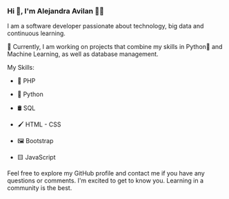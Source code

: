 ### Hi 👋, I'm Alejandra Avilan 👩‍💻
I am a software developer passionate about technology, big data and continuous learning. 

🚀 Currently, I am working on projects that combine my skills in Python🐍 and Machine Learning, as well as database management.

My Skills:

- 🐘 PHP

- 🐍 Python

- 🛢️ SQL 

- 🖌 HTML - CSS

- 🖼 Bootstrap

- 🟨 JavaScript


Feel free to explore my GitHub profile and contact me if you have any questions or comments. 
I'm excited to get to know you. Learning in a community is the best.


